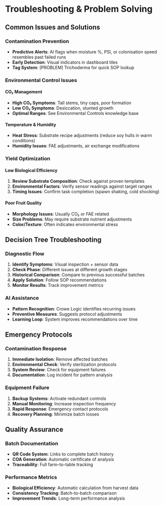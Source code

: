 # Troubleshooting & Problem Solving

## Common Issues and Solutions

### Contamination Prevention
- **Predictive Alerts**: AI flags when moisture %, PSI, or colonisation speed resembles past failed runs
- **Early Detection**: Visual indicators in dashboard tiles
- **Tag System**: [PROBLEM] Trichoderma for quick SOP lookup

### Environmental Control Issues

#### CO₂ Management
- **High CO₂ Symptoms**: Tall stems, tiny caps, poor formation
- **Low CO₂ Symptoms**: Desiccation, stunted growth
- **Optimal Ranges**: See Environmental Controls knowledge base

#### Temperature & Humidity
- **Heat Stress**: Substrate recipe adjustments (reduce soy hulls in warm conditions)
- **Humidity Issues**: FAE adjustments, air exchange modifications

### Yield Optimization

#### Low Biological Efficiency
1. **Review Substrate Composition**: Check against proven templates
2. **Environmental Factors**: Verify sensor readings against target ranges
3. **Timing Issues**: Confirm task completion (spawn shaking, cold shocking)

#### Poor Fruit Quality
- **Morphology Issues**: Usually CO₂ or FAE related
- **Size Problems**: May require substrate nutrient adjustments
- **Color/Texture**: Often indicates environmental stress

## Decision Tree Troubleshooting

### Diagnostic Flow
1. **Identify Symptoms**: Visual inspection + sensor data
2. **Check Phase**: Different issues at different growth stages
3. **Historical Comparison**: Compare to previous successful batches
4. **Apply Solution**: Follow SOP recommendations
5. **Monitor Results**: Track improvement metrics

### AI Assistance
- **Pattern Recognition**: Crowe Logic identifies recurring issues
- **Preventive Measures**: Suggests protocol adjustments
- **Learning Loop**: System improves recommendations over time

## Emergency Protocols

### Contamination Response
1. **Immediate Isolation**: Remove affected batches
2. **Environmental Check**: Verify sterilization protocols
3. **System Review**: Check for equipment failures
4. **Documentation**: Log incident for pattern analysis

### Equipment Failure
1. **Backup Systems**: Activate redundant controls
2. **Manual Monitoring**: Increase inspection frequency
3. **Rapid Response**: Emergency contact protocols
4. **Recovery Planning**: Minimize batch losses

## Quality Assurance

### Batch Documentation
- **QR Code System**: Links to complete batch history
- **COA Generation**: Automatic certificate of analysis
- **Traceability**: Full farm-to-table tracking

### Performance Metrics
- **Biological Efficiency**: Automatic calculation from harvest data
- **Consistency Tracking**: Batch-to-batch comparison
- **Improvement Trends**: Long-term performance analysis
